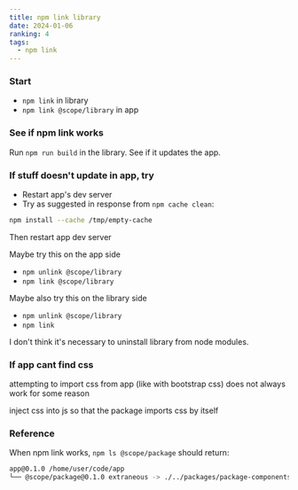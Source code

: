 ```yaml
---
title: npm link library
date: 2024-01-06
ranking: 4
tags:
  - npm link
---
```

### Start

- `npm link` in library
- `npm link @scope/library` in app

### See if npm link works

Run `npm run build` in the library. See if it updates the app.


### If stuff doesn't update in app, try

- Restart app's dev server
- Try as suggested in response from `npm cache clean`:

```sh
npm install --cache /tmp/empty-cache
```
Then restart app dev server

Maybe try this on the app side

- `npm unlink @scope/library`
- `npm link @scope/library`

Maybe also try this on the library side

- `npm unlink @scope/library`
- `npm link`

I don't think it's necessary to uninstall library from node modules.

### If app cant find css

attempting to import css from app (like with bootstrap css) does not always work for some reason

inject css into js so that the package imports css by itself

### Reference

When npm link works, `npm ls @scope/package` should return:

```sh
app@0.1.0 /home/user/code/app
└── @scope/package@0.1.0 extraneous -> ./../packages/package-components-project

```
